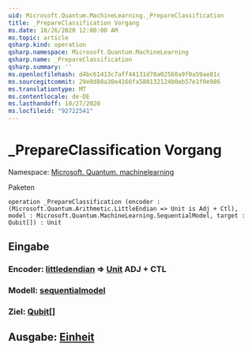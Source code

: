 ```yaml
---
uid: Microsoft.Quantum.MachineLearning._PrepareClassification
title: _PrepareClassification Vorgang
ms.date: 10/26/2020 12:00:00 AM
ms.topic: article
qsharp.kind: operation
qsharp.namespace: Microsoft.Quantum.MachineLearning
qsharp.name: _PrepareClassification
qsharp.summary: ''
ms.openlocfilehash: d4bc61413c7aff44131d70a02560a9f0a59ae81c
ms.sourcegitcommit: 29e0d88a30e4166fa580132124b0eb57e1f0e986
ms.translationtype: MT
ms.contentlocale: de-DE
ms.lasthandoff: 10/27/2020
ms.locfileid: "92722541"
---
```

# <a name="_prepareclassification-operation"></a>_PrepareClassification Vorgang

Namespace: [Microsoft. Quantum. machinelearning](xref:Microsoft.Quantum.MachineLearning)

Paketen [](https://nuget.org/packages/)




```qsharp
operation _PrepareClassification (encoder : (Microsoft.Quantum.Arithmetic.LittleEndian => Unit is Adj + Ctl), model : Microsoft.Quantum.MachineLearning.SequentialModel, target : Qubit[]) : Unit
```


## <a name="input"></a>Eingabe

### <a name="encoder--littleendian--unit-adj--ctl"></a>Encoder: [littledendian](xref:Microsoft.Quantum.Arithmetic.LittleEndian) => [Unit](xref:microsoft.quantum.lang-ref.unit) ADJ + CTL




### <a name="model--sequentialmodel"></a>Modell: [sequentialmodel](xref:Microsoft.Quantum.MachineLearning.SequentialModel)




### <a name="target--qubit"></a>Ziel: [Qubit](xref:microsoft.quantum.lang-ref.qubit)[]





## <a name="output--unit"></a>Ausgabe: [Einheit](xref:microsoft.quantum.lang-ref.unit)

